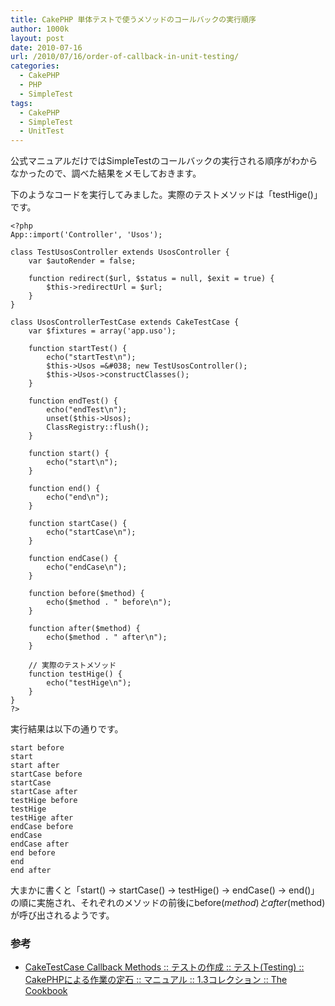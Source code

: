 ```yaml
---
title: CakePHP 単体テストで使うメソッドのコールバックの実行順序
author: 1000k
layout: post
date: 2010-07-16
url: /2010/07/16/order-of-callback-in-unit-testing/
categories:
  - CakePHP
  - PHP
  - SimpleTest
tags:
  - CakePHP
  - SimpleTest
  - UnitTest
---
```

公式マニュアルだけではSimpleTestのコールバックの実行される順序がわからなかったので、調べた結果をメモしておきます。

<!--more-->

下のようなコードを実行してみました。実際のテストメソッドは「testHige()」です。

```
<?php
App::import('Controller', 'Usos');

class TestUsosController extends UsosController {
    var $autoRender = false;

    function redirect($url, $status = null, $exit = true) {
        $this->redirectUrl = $url;
    }
}

class UsosControllerTestCase extends CakeTestCase {
    var $fixtures = array('app.uso');

    function startTest() {
        echo("startTest\n");
        $this->Usos =&#038; new TestUsosController();
        $this->Usos->constructClasses();
    }

    function endTest() {
        echo("endTest\n");
        unset($this->Usos);
        ClassRegistry::flush();
    }

    function start() {
        echo("start\n");
    }

    function end() {
        echo("end\n");
    }

    function startCase() {
        echo("startCase\n");
    }

    function endCase() {
        echo("endCase\n");
    }

    function before($method) {
        echo($method . " before\n");
    }

    function after($method) {
        echo($method . " after\n");
    }

    // 実際のテストメソッド
    function testHige() {
        echo("testHige\n");
    }
}
?>
```


実行結果は以下の通りです。

```
start before
start
start after
startCase before
startCase
startCase after
testHige before
testHige
testHige after
endCase before
endCase
endCase after
end before
end
end after
```


大まかに書くと「start() → startCase() → testHige() → endCase() → end()」の順に実施され、それぞれのメソッドの前後にbefore($method) と after($method) が呼び出されるようです。

### 参考

  * <a href="http://book.cakephp.org/ja/view/1206/CakeTestCase-Callback-Methods" onclick="_gaq.push(['_trackEvent', 'outbound-article', 'http://book.cakephp.org/ja/view/1206/CakeTestCase-Callback-Methods', 'CakeTestCase Callback Methods :: テストの作成 :: テスト(Testing) :: CakePHPによる作業の定石 :: マニュアル :: 1.3コレクション :: The Cookbook']);" title="CakeTestCase Callback Methods :: テストの作成 :: テスト(Testing) :: CakePHPによる作業の定石 :: マニュアル :: 1.3コレクション :: The Cookbook">CakeTestCase Callback Methods :: テストの作成 :: テスト(Testing) :: CakePHPによる作業の定石 :: マニュアル :: 1.3コレクション :: The Cookbook</a>